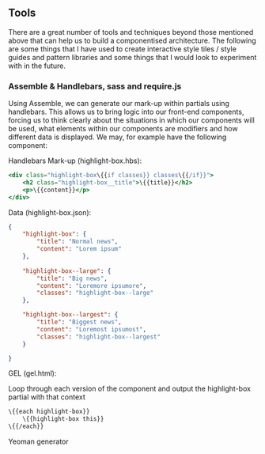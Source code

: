 ## Tools

There are a great number of tools and techniques beyond those mentioned above that can help us to build a componentised architecture. The following are some things that I have used to create interactive style tiles / style guides and pattern libraries and some things that I would look to experiment with in the future.

### Assemble & Handlebars, sass and require.js

Using Assemble, we can generate our mark-up within partials using handlebars. This allows us to bring logic into our front-end components, forcing us to think clearly about the situations in which our components will be used, what elements within our components are modifiers and how different data is displayed. We may, for example have the following component:

Handlebars Mark-up (highlight-box.hbs):

```handlebars
<div class="highlight-box\{{if classes}} classes\{{/if}}">
    <h2 class="highlight-box__title">\{{title}}</h2>
    <p>\{{content}}</p>
</div>
```

Data (highlight-box.json):

```json
{
    "highlight-box": {
        "title": "Normal news",
        "content": "Lorem ipsum"
    },
    
    "highlight-box--large": {
        "title": "Big news",
        "content": "Loremore ipsumore",
        "classes": "highlight-box--large"
    },

    "highlight-box--largest": {
        "title": "Biggest news",
        "content": "Loremost ipsumost",
        "classes": "highlight-box--largest"
    }

}
```

GEL (gel.html):

Loop through each version of the component and output the highlight-box partial with that context

```handlebars
\{{each highlight-box}}
    \{{highlight-box this}}
\{{/each}}
```

Yeoman generator